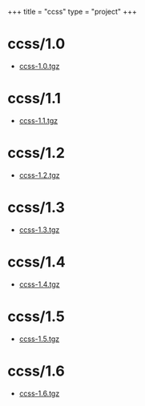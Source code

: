 +++
title = "ccss"
type = "project"
+++

# ccss/1.0
* [ccss-1.0.tgz](/ccss/ccss/1.0/ccss-1.0.tgz)

# ccss/1.1
* [ccss-1.1.tgz](/ccss/ccss/1.1/ccss-1.1.tgz)

# ccss/1.2
* [ccss-1.2.tgz](/ccss/ccss/1.2/ccss-1.2.tgz)

# ccss/1.3
* [ccss-1.3.tgz](/ccss/ccss/1.3/ccss-1.3.tgz)

# ccss/1.4
* [ccss-1.4.tgz](/ccss/ccss/1.4/ccss-1.4.tgz)

# ccss/1.5
* [ccss-1.5.tgz](/ccss/ccss/1.5/ccss-1.5.tgz)

# ccss/1.6
* [ccss-1.6.tgz](/ccss/ccss/1.6/ccss-1.6.tgz)